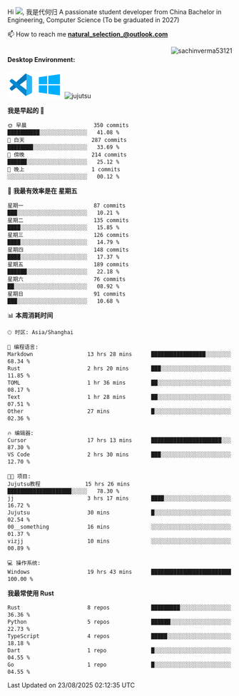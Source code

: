 Hi <img src="https://raw.githubusercontent.com/iampavangandhi/iampavangandhi/master/gifs/Hi.gif" width="30px">, 我是代何归
A passionate student developer from China
Bachelor in Engineering, Computer Science (To be graduated in 2027)

📫 How to reach me **natural_selection_@outlook.com**

<div style="display: flex; justify-content: space-between; align-items: flex-start;">
  <div>
    <h4>Desktop Environment: </h4>
    <span>
      <img style="margin: auto;" src="https://raw.githubusercontent.com/sachinverma53121/sachinverma53121/master/icons/vsc.png" alt=vs width="60" height="60"/>
      <img style="margin: auto;" src="https://raw.githubusercontent.com/sachinverma53121/sachinverma53121/master/icons/win10.png" alt=windows10 width="60" height="60"/>
      <img style="margin: auto;" src="https://img2023.cnblogs.com/blog/3292968/202505/3292968-20250515084111916-1835883071.png" alt=jujutsu width="60" height="60"/>
    </span>
  </div>
  <div>
    <img style="margin: auto;" src=https://github-readme-stats.vercel.app/api?username=Natural-selection1&show_icons=true alt=sachinverma53121 />
  </div>
</div>

<!--START_SECTION:waka-->

**我是早起的 🐤**

```text
🌞 早晨                     350 commits         ██████████░░░░░░░░░░░░░░░   41.08 %
🌆 白天                     287 commits         ████████░░░░░░░░░░░░░░░░░   33.69 %
🌃 傍晚                     214 commits         ██████░░░░░░░░░░░░░░░░░░░   25.12 %
🌙 晚上                     1 commits           ░░░░░░░░░░░░░░░░░░░░░░░░░   00.12 %
```

📅 **我最有效率是在 星期五**

```text
星期一                      87 commits          ███░░░░░░░░░░░░░░░░░░░░░░   10.21 %
星期二                      135 commits         ████░░░░░░░░░░░░░░░░░░░░░   15.85 %
星期三                      126 commits         ████░░░░░░░░░░░░░░░░░░░░░   14.79 %
星期四                      148 commits         ████░░░░░░░░░░░░░░░░░░░░░   17.37 %
星期五                      189 commits         ██████░░░░░░░░░░░░░░░░░░░   22.18 %
星期六                      76 commits          ██░░░░░░░░░░░░░░░░░░░░░░░   08.92 %
星期日                      91 commits          ███░░░░░░░░░░░░░░░░░░░░░░   10.68 %
```

📊 **本周消耗时间**

```text
🕑︎ 时区: Asia/Shanghai

💬 编程语言:
Markdown                 13 hrs 28 mins      █████████████████░░░░░░░░   68.34 %
Rust                     2 hrs 20 mins       ███░░░░░░░░░░░░░░░░░░░░░░   11.85 %
TOML                     1 hr 36 mins        ██░░░░░░░░░░░░░░░░░░░░░░░   08.17 %
Text                     1 hr 28 mins        ██░░░░░░░░░░░░░░░░░░░░░░░   07.51 %
Other                    27 mins             █░░░░░░░░░░░░░░░░░░░░░░░░   02.36 %

🔥 编辑器:
Cursor                   17 hrs 13 mins      ██████████████████████░░░   87.30 %
VS Code                  2 hrs 30 mins       ███░░░░░░░░░░░░░░░░░░░░░░   12.70 %

🐱‍💻 项目:
Jujutsu教程              15 hrs 26 mins        ████████████████████░░░░░   78.30 %
jj                       3 hrs 17 mins       ████░░░░░░░░░░░░░░░░░░░░░   16.72 %
Jujutsu                  30 mins             █░░░░░░░░░░░░░░░░░░░░░░░░   02.54 %
00__something            16 mins             ░░░░░░░░░░░░░░░░░░░░░░░░░   01.37 %
vizjj                    10 mins             ░░░░░░░░░░░░░░░░░░░░░░░░░   00.89 %

💻 操作系统:
Windows                  19 hrs 43 mins      █████████████████████████   100.00 %
```

**我最常使用 Rust**

```text
Rust                     8 repos             █████████░░░░░░░░░░░░░░░░   36.36 %
Python                   5 repos             ██████░░░░░░░░░░░░░░░░░░░   22.73 %
TypeScript               4 repos             █████░░░░░░░░░░░░░░░░░░░░   18.18 %
Dart                     1 repo              █░░░░░░░░░░░░░░░░░░░░░░░░   04.55 %
Go                       1 repo              █░░░░░░░░░░░░░░░░░░░░░░░░   04.55 %
```

Last Updated on 23/08/2025 02:12:35 UTC

<!--END_SECTION:waka-->
